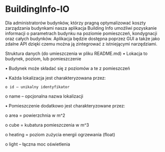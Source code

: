 # BuildingInfo-IO
Dla administratorów budynków, którzy pragną optymalizować koszty zarządzania budynkami  nasza aplikacja Building Info umożliwi pozyskanie informacji o parametrach budynku na poziomie pomieszczeń, kondygnacji oraz całych budynków. Aplikacja będzie dostępna poprzez GUI a także jako zdalne API dzięki czemu można ją zintegrować z istniejącymi narzędziami.

Struktura danych (do umieszczenia w pliku README.md)
• Lokacja to budynek, poziom, lub pomieszczenie

• Budynek może składać się z poziomów a te z pomieszczeń

• Każda lokalizacja jest charakteryzowana przez:

    o id – unikalny identyfikator
    
   o name – opcjonalna nazwa lokalizacji
   
• Pomieszczenie dodatkowo jest charakteryzowane przez:

   o area = powierzchnia w m^2
   
   o cube = kubatura pomieszczenia w m^3
   
   o heating = poziom zużycia energii ogrzewania (float)
   
   o light – łączna moc oświetlenia

